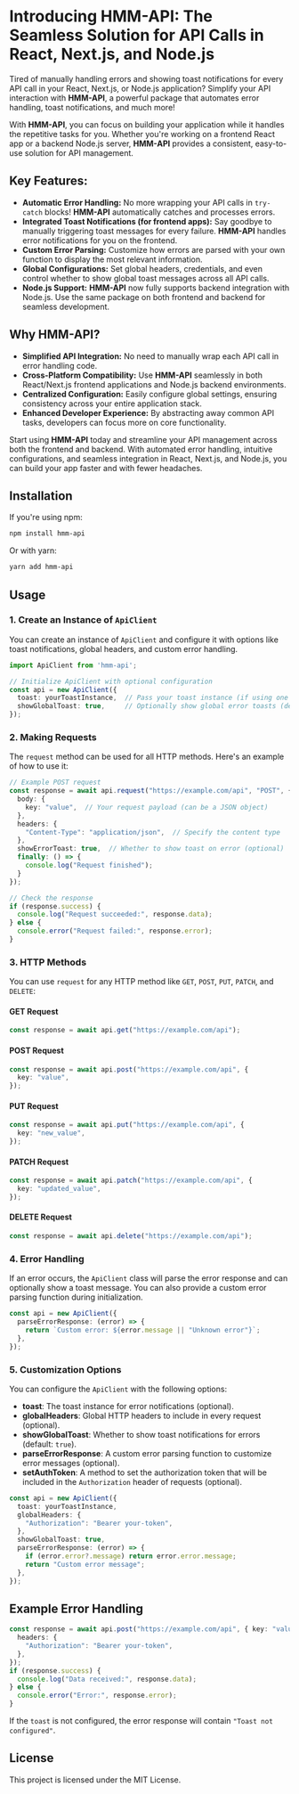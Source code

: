 # Introducing HMM-API: The Seamless Solution for API Calls in React, Next.js, and Node.js

Tired of manually handling errors and showing toast notifications for every API call in your React, Next.js, or Node.js application? Simplify your API interaction with **HMM-API**, a powerful package that automates error handling, toast notifications, and much more!

With **HMM-API**, you can focus on building your application while it handles the repetitive tasks for you. Whether you're working on a frontend React app or a backend Node.js server, **HMM-API** provides a consistent, easy-to-use solution for API management.

## Key Features:

- **Automatic Error Handling:** No more wrapping your API calls in `try-catch` blocks! **HMM-API** automatically catches and processes errors.
- **Integrated Toast Notifications (for frontend apps):** Say goodbye to manually triggering toast messages for every failure. **HMM-API** handles error notifications for you on the frontend.
- **Custom Error Parsing:** Customize how errors are parsed with your own function to display the most relevant information.
- **Global Configurations:** Set global headers, credentials, and even control whether to show global toast messages across all API calls.
- **Node.js Support:** **HMM-API** now fully supports backend integration with Node.js. Use the same package on both frontend and backend for seamless development.

## Why HMM-API?

- **Simplified API Integration:** No need to manually wrap each API call in error handling code.
- **Cross-Platform Compatibility:** Use **HMM-API** seamlessly in both React/Next.js frontend applications and Node.js backend environments.
- **Centralized Configuration:** Easily configure global settings, ensuring consistency across your entire application stack.
- **Enhanced Developer Experience:** By abstracting away common API tasks, developers can focus more on core functionality.

Start using **HMM-API** today and streamline your API management across both the frontend and backend. With automated error handling, intuitive configurations, and seamless integration in React, Next.js, and Node.js, you can build your app faster and with fewer headaches.

## Installation

If you're using npm:

```bash
npm install hmm-api
```

Or with yarn:

```bash
yarn add hmm-api
```

## Usage

### 1. Create an Instance of `ApiClient`

You can create an instance of `ApiClient` and configure it with options like toast notifications, global headers, and custom error handling.

```typescript
import ApiClient from 'hmm-api';

// Initialize ApiClient with optional configuration
const api = new ApiClient({
  toast: yourToastInstance,  // Pass your toast instance (if using one eg. sonner, react-toast etc...)
  showGlobalToast: true,     // Optionally show global error toasts (default true)
});
```

### 2. Making Requests

The `request` method can be used for all HTTP methods. Here's an example of how to use it:

```typescript
// Example POST request
const response = await api.request("https://example.com/api", "POST", {
  body: {
    key: "value",  // Your request payload (can be a JSON object)
  },
  headers: {
    "Content-Type": "application/json",  // Specify the content type
  },
  showErrorToast: true,  // Whether to show toast on error (optional)
  finally: () => {
    console.log("Request finished");
  }
});

// Check the response
if (response.success) {
  console.log("Request succeeded:", response.data);
} else {
  console.error("Request failed:", response.error);
}
```

### 3. HTTP Methods

You can use `request` for any HTTP method like `GET`, `POST`, `PUT`, `PATCH`, and `DELETE`:

#### GET Request
```typescript
const response = await api.get("https://example.com/api");
```

#### POST Request
```typescript
const response = await api.post("https://example.com/api", {
  key: "value",
});
```

#### PUT Request
```typescript
const response = await api.put("https://example.com/api", {
  key: "new_value",
});
```

#### PATCH Request
```typescript
const response = await api.patch("https://example.com/api", {
  key: "updated_value",
});
```

#### DELETE Request
```typescript
const response = await api.delete("https://example.com/api");
```

### 4. Error Handling

If an error occurs, the `ApiClient` class will parse the error response and can optionally show a toast message. You can also provide a custom error parsing function during initialization.

```typescript
const api = new ApiClient({
  parseErrorResponse: (error) => {
    return `Custom error: ${error.message || "Unknown error"}`;
  },
});
```

### 5. Customization Options

You can configure the `ApiClient` with the following options:

- **toast**: The toast instance for error notifications (optional).
- **globalHeaders**: Global HTTP headers to include in every request (optional).
- **showGlobalToast**: Whether to show toast notifications for errors (default: `true`).
- **parseErrorResponse**: A custom error parsing function to customize error messages (optional).
- **setAuthToken**: A method to set the authorization token that will be included in the `Authorization` header of requests (optional).

```typescript
const api = new ApiClient({
  toast: yourToastInstance,
  globalHeaders: {
    "Authorization": "Bearer your-token",
  },
  showGlobalToast: true,
  parseErrorResponse: (error) => {
    if (error.error?.message) return error.error.message;
    return "Custom error message";
  },
});
```

## Example Error Handling

```typescript
const response = await api.post("https://example.com/api", { key: "value" }, {
  headers: {
    "Authorization": "Bearer your-token",
  },
});
if (response.success) {
  console.log("Data received:", response.data);
} else {
  console.error("Error:", response.error);
}
```

If the `toast` is not configured, the error response will contain `"Toast not configured"`.

## License

This project is licensed under the MIT License.
